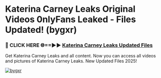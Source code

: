 # Katerina Carney Leaks Original Videos 0nlyFans Leaked - Files Updated! (bygxr)

<h3>🔴 CLICK HERE 🌐==►► <a href="https://tinyurl.com/ehrbuxhb" rel="nofollow">Katerina Carney Leaks Updated Files</a></h3>

Get Katerina Carney Leaks and all content. Now you can access all videos and pictures of Katerina Carney Leaks. New Updated Files 2025!

[![bygxr](https://i.imgur.com/lVYEuWS.gif)](https://tinyurl.com/ehrbuxhb)
